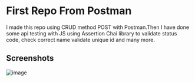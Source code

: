 
# First Repo From Postman

I made this repo using CRUD method POST with Postman.Then I have done some api testing with JS using Assertion Chai library to validate status code, check correct name validate unique id and many more.


## Screenshots

![image](https://user-images.githubusercontent.com/104983219/216247574-8c60c9b0-0bbb-4971-9ce1-30c05bac2fe4.png)


